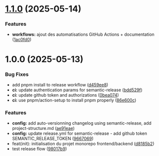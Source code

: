 # [1.1.0](https://github.com/amanguette/flipcards/compare/v1.0.0...v1.1.0) (2025-05-14)


### Features

* **workflows:** ajout des automatisations GitHub Actions + documentation ([1ac0fd0](https://github.com/amanguette/flipcards/commit/1ac0fd01987f36f16b9bbc6bd46bca460b5eb62d))

# 1.0.0 (2025-05-13)


### Bug Fixes

* add pnpm install to release workflow ([d459ee8](https://github.com/amanguette/flipcards/commit/d459ee84e4a0d5ee02214e601519142bbb8f4307))
* **ci:** update authentication params for semantic-release ([bdd529f](https://github.com/amanguette/flipcards/commit/bdd529f77e72cd94da39dea66126481441a52c0a))
* **ci:** update github token and authorizations ([0bea074](https://github.com/amanguette/flipcards/commit/0bea07496b784b9a6a00e41d77ab552038a30c14))
* **ci:** use pnpm/action-setup to install pnpm properly ([86e600c](https://github.com/amanguette/flipcards/commit/86e600c4de92985664f711de89aae227321baae4))


### Features

* **config:** add auto-versionning changelog using semantic-release, add project-structure.md ([ae91eae](https://github.com/amanguette/flipcards/commit/ae91eae11ec11a5cf4f833cfabb8bd31a592457a))
* **config:** update release.yml for semantic-release - add github token SEMANTIC_RELEASE_TOKEN ([9667069](https://github.com/amanguette/flipcards/commit/9667069b71a8c3838f24c8de463b4a7369397be1))
* feat(init): initialisation du projet monorepo frontend/backend ([d8185b2](https://github.com/amanguette/flipcards/commit/d8185b2113aa882fe2a5ae7b693e07d6ed89b72f))
* test release flow ([98017b9](https://github.com/amanguette/flipcards/commit/98017b9a2300f676c69fe60d48fdd1d49a51f50e))
